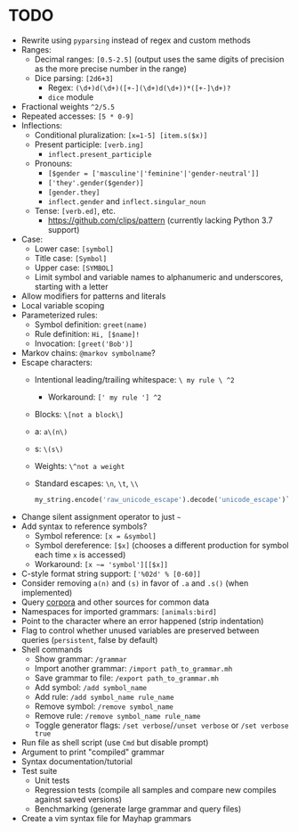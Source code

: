 # TODO

- Rewrite using `pyparsing` instead of regex and custom methods
- Ranges:
	- Decimal ranges: `[0.5-2.5]` (output uses the same digits of precision as the more precise number in the range)
	- Dice parsing: `[2d6+3]`
		- Regex: `(\d+)d(\d+)([+-](\d+)d(\d+))*([+-]\d+)?`
		- `dice` module
- Fractional weights `^2/5.5`
- Repeated accesses: `[5 * 0-9]`
- Inflections:
	- Conditional pluralization: `[x=1-5] [item.s($x)]`
	- Present participle: `[verb.ing]`
		- `inflect.present_participle`
	- Pronouns:
		- `[$gender = ['masculine'|'feminine'|'gender-neutral']]`
		- `['they'.gender($gender)]`
		- `[gender.they]`
		- `inflect.gender` and `inflect.singular_noun`
	- Tense: `[verb.ed]`, etc.
		- https://github.com/clips/pattern (currently lacking Python 3.7 support)
- Case:
	- Lower case: `[symbol]`
	- Title case: `[Symbol]`
	- Upper case: `[SYMBOL]`
	- Limit symbol and variable names to alphanumeric and underscores, starting with a letter
- Allow modifiers for patterns and literals
- Local variable scoping
- Parameterized rules:
	- Symbol definition: `greet(name)`
	- Rule definition: `Hi, [$name]!`
	- Invocation: `[greet('Bob')]`
- Markov chains: `@markov symbolname`?
- Escape characters:
	- Intentional leading/trailing whitespace: `\ my rule \ ^2`
		- Workaround: `[' my rule '] ^2`
	- Blocks: `\[not a block\]`
	- a: `a\(n\)`
	- s: `\(s\)`
	- Weights: `\^not a weight`
	- Standard escapes: `\n`, `\t`, `\\`

	  ```py
	  my_string.encode('raw_unicode_escape').decode('unicode_escape')`
	  ```
- Change silent assignment operator to just `~`
- Add syntax to reference symbols?
	- Symbol reference: `[x = &symbol]`
	- Symbol dereference: `[$x]` (chooses a different production for symbol each time `x` is accessed)
	- Workaround: `[x ~= 'symbol'][[$x]]`
- C-style format string support: `['%02d' % [0-60]]`
- Consider removing `a(n)` and `(s)` in favor of `.a` and `.s()` (when implemented)
- Query [corpora](https://github.com/aparrish/pycorpora) and other sources for common data
- Namespaces for imported grammars: `[animals:bird]`
- Point to the character where an error happened (strip indentation)
- Flag to control whether unused variables are preserved between queries (`persistent`, false by default)
- Shell commands
	- Show grammar: `/grammar`
	- Import another grammar: `/import path_to_grammar.mh`
	- Save grammar to file: `/export path_to_grammar.mh`
	- Add symbol: `/add symbol_name`
	- Add rule: `/add symbol_name rule_name`
	- Remove symbol: `/remove symbol_name`
	- Remove rule: `/remove symbol_name rule_name`
	- Toggle generator flags: `/set verbose`/`/unset verbose` or `/set verbose true`
- Run file as shell script (use `Cmd` but disable prompt)
- Argument to print "compiled" grammar
- Syntax documentation/tutorial
- Test suite
	- Unit tests
	- Regression tests (compile all samples and compare new compiles against saved versions)
	- Benchmarking (generate large grammar and query files)
- Create a vim syntax file for Mayhap grammars
